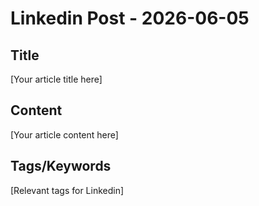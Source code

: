 # Linkedin Post - 2026-06-05

## Title
[Your article title here]

## Content
[Your article content here]

## Tags/Keywords
[Relevant tags for Linkedin]
